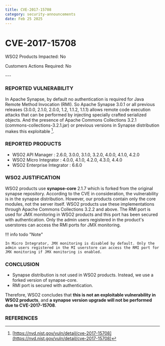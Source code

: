 ```yaml
---
title: CVE-2017-15708
category: security-announcements
date: Feb 25 2025
---
```


# CVE-2017-15708

<p class="doc-info">WSO2 Products Impacted: No</p>
<p class="doc-info">Customers Actions Required: No</p>
---

### REPORTED VULNERABILITY
In Apache Synapse, by default no authentication is required for Java Remote Method Invocation (RMI). So Apache Synapse 3.0.1 or all previous releases (3.0.0, 2.1.0, 2.0.0, 1.2, 1.1.2, 1.1.1) allows remote code execution attacks that can be performed by injecting specially crafted serialized objects. And the presence of Apache Commons Collections 3.2.1 (commons-collections-3.2.1.jar) or previous versions in Synapse distribution makes this exploitable [^1].

### REPORTED PRODUCTS
* WSO2 API Manager : 2.6.0, 3.0.0, 3.1.0, 3.2.0, 4.0.0, 4.1.0, 4.2.0
* WSO2 Micro Integrator : 4.0.0, 4.1.0, 4.2.0, 4.3.0, 4.4.0
* WSO2 Enterprise Integrator : 6.6.0 


### WSO2 JUSTIFICATION
WSO2 products use **synapse-core** 2.1.7 which is forked from the original synapse repository. According to the CVE in consideration, the vulnerability is in the synapse distribution. However, our products contain only the core modules, not the server itself. WSO2 products use these implementations through Apache Commons Collections 3.2.2 and above. The RMI port is used for JMX monitoring in WSO2 products and this port has been secured with authentication. Only the admin users registered in the product's userstores can access the RMI ports for JMX monitoring.

!!! info todo "Note"
    
    In Micro Integrator, JMX monitoring is disabled by default. Only the admin users registered in the MI userstore can access the RMI port for JMX monitoring if JMX monitoring is enabled.


### CONCLUSION

- Synapse distribution is not used in WSO2 products. Instead, we use a forked version of synapse-core.
- RMI port is secured with authentication.

Therefore, WSO2 concludes that **this is not an exploitable vulnerability in WSO2 products**, and **a synapse version upgrade will not be performed due to CVE-2017-15708**.


### REFERENCES
[^1]: [https://nvd.nist.gov/vuln/detail/cve-2017-15708](https://nvd.nist.gov/vuln/detail/cve-2017-15708)
